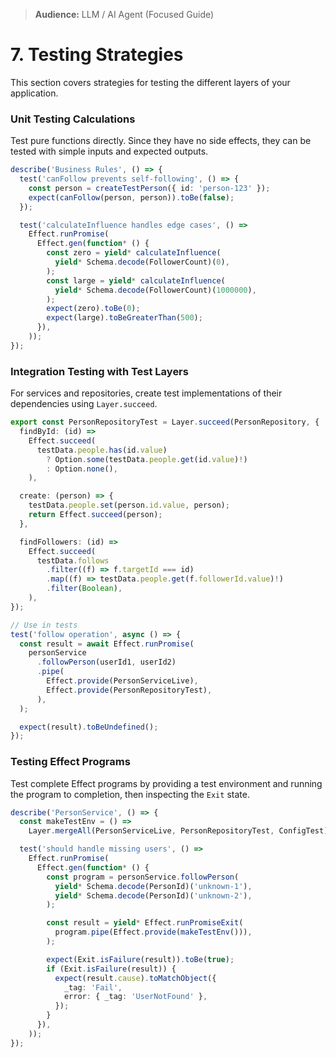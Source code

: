 > **Audience:** LLM / AI Agent (Focused Guide)

# 7. Testing Strategies

This section covers strategies for testing the different layers of your application.

### Unit Testing Calculations

Test pure functions directly. Since they have no side effects, they can be tested with simple inputs and expected outputs.

```typescript
describe('Business Rules', () => {
  test('canFollow prevents self-following', () => {
    const person = createTestPerson({ id: 'person-123' });
    expect(canFollow(person, person)).toBe(false);
  });

  test('calculateInfluence handles edge cases', () =>
    Effect.runPromise(
      Effect.gen(function* () {
        const zero = yield* calculateInfluence(
          yield* Schema.decode(FollowerCount)(0),
        );
        const large = yield* calculateInfluence(
          yield* Schema.decode(FollowerCount)(1000000),
        );
        expect(zero).toBe(0);
        expect(large).toBeGreaterThan(500);
      }),
    ));
});
```

### Integration Testing with Test Layers

For services and repositories, create test implementations of their dependencies using `Layer.succeed`.

```typescript
export const PersonRepositoryTest = Layer.succeed(PersonRepository, {
  findById: (id) =>
    Effect.succeed(
      testData.people.has(id.value)
        ? Option.some(testData.people.get(id.value)!)
        : Option.none(),
    ),

  create: (person) => {
    testData.people.set(person.id.value, person);
    return Effect.succeed(person);
  },

  findFollowers: (id) =>
    Effect.succeed(
      testData.follows
        .filter((f) => f.targetId === id)
        .map((f) => testData.people.get(f.followerId.value)!)
        .filter(Boolean),
    ),
});

// Use in tests
test('follow operation', async () => {
  const result = await Effect.runPromise(
    personService
      .followPerson(userId1, userId2)
      .pipe(
        Effect.provide(PersonServiceLive),
        Effect.provide(PersonRepositoryTest),
      ),
  );

  expect(result).toBeUndefined();
});
```

### Testing Effect Programs

Test complete Effect programs by providing a test environment and running the program to completion, then inspecting the `Exit` state.

```typescript
describe('PersonService', () => {
  const makeTestEnv = () =>
    Layer.mergeAll(PersonServiceLive, PersonRepositoryTest, ConfigTest);

  test('should handle missing users', () =>
    Effect.runPromise(
      Effect.gen(function* () {
        const program = personService.followPerson(
          yield* Schema.decode(PersonId)('unknown-1'),
          yield* Schema.decode(PersonId)('unknown-2'),
        );

        const result = yield* Effect.runPromiseExit(
          program.pipe(Effect.provide(makeTestEnv())),
        );

        expect(Exit.isFailure(result)).toBe(true);
        if (Exit.isFailure(result)) {
          expect(result.cause).toMatchObject({
            _tag: 'Fail',
            error: { _tag: 'UserNotFound' },
          });
        }
      }),
    ));
});
```
